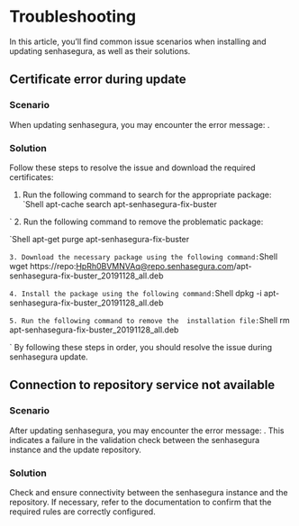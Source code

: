 # Troubleshooting 

In this article, you’ll find common issue scenarios when installing and updating senhasegura, as well as their solutions.

## Certificate error during update

### Scenario
When updating senhasegura, you may encounter the error message: .

### Solution

Follow these steps to resolve the issue and download the required certificates:

1. Run the following command to search for the appropriate package:
`Shell
apt-cache search apt-senhasegura-fix-buster

`
2. Run the following command to remove the problematic package:

`Shell
apt-get purge apt-senhasegura-fix-buster

`
3. Download the necessary package using the following command:
`Shell
wget https://repo:HpRh0BVMNVAq@repo.senhasegura.com/apt-senhasegura-fix-buster_20191128_all.deb

`
4. Install the package using the following command:
`Shell
dpkg -i apt-senhasegura-fix-buster_20191128_all.deb

`
5. Run the following command to remove the  installation file:
`Shell
rm apt-senhasegura-fix-buster_20191128_all.deb

`
By following these steps in order, you should resolve the issue during senhasegura update.

## Connection to repository service not available
### Scenario
After updating senhasegura, you may encounter the error message: . This indicates a failure in the validation check between the senhasegura instance and the update repository.

### Solution
Check and ensure connectivity between the senhasegura instance and the repository.  If necessary, refer to the  documentation to confirm that the required rules are correctly configured.